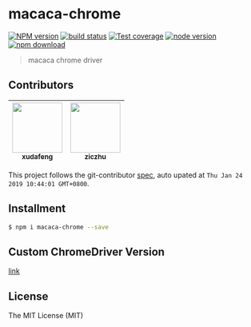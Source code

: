 # macaca-chrome

[![NPM version][npm-image]][npm-url]
[![build status][travis-image]][travis-url]
[![Test coverage][coveralls-image]][coveralls-url]
[![node version][node-image]][node-url]
[![npm download][download-image]][download-url]

[npm-image]: https://img.shields.io/npm/v/macaca-chrome.svg?style=flat-square
[npm-url]: https://npmjs.org/package/macaca-chrome
[travis-image]: https://img.shields.io/travis/macacajs/macaca-chrome.svg?style=flat-square
[travis-url]: https://travis-ci.org/macacajs/macaca-chrome
[coveralls-image]: https://img.shields.io/coveralls/macacajs/macaca-chrome.svg?style=flat-square
[coveralls-url]: https://coveralls.io/r/macacajs/macaca-chrome?branch=master
[node-image]: https://img.shields.io/badge/node.js-%3E=_7-green.svg?style=flat-square
[node-url]: http://nodejs.org/download/
[download-image]: https://img.shields.io/npm/dm/macaca-chrome.svg?style=flat-square
[download-url]: https://npmjs.org/package/macaca-chrome

> macaca chrome driver

<!-- GITCONTRIBUTOR_START -->

## Contributors

|[<img src="https://avatars1.githubusercontent.com/u/1011681?v=4" width="100px;"/><br/><sub><b>xudafeng</b></sub>](https://github.com/xudafeng)<br/>|[<img src="https://avatars1.githubusercontent.com/u/1044425?v=4" width="100px;"/><br/><sub><b>ziczhu</b></sub>](https://github.com/ziczhu)<br/>
| :---: | :---: |


This project follows the git-contributor [spec](https://github.com/xudafeng/git-contributor), auto upated at `Thu Jan 24 2019 10:44:01 GMT+0800`.

<!-- GITCONTRIBUTOR_END -->

## Installment

```bash
$ npm i macaca-chrome --save
```

## Custom ChromeDriver Version

[link](//github.com/macacajs/macaca-chromedriver#custom-version)

## License

The MIT License (MIT)
